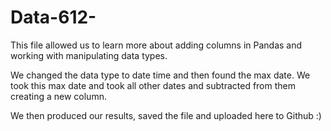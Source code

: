 # Data-612-
This file allowed us to learn more about adding columns in Pandas and working with manipulating data types.

We changed the data type to date time and then found the max date. We took this max date and took all other dates and subtracted from them creating a new column.

We then produced our results, saved the file and uploaded here to Github :) 
